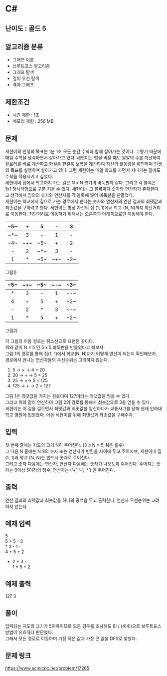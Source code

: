 # C#

## 난이도 : 골드 5

## 알고리즘 분류
  - 그래프 이론
  - 브루트포스 알고리즘
  - 그래프 탐색
  - 깊이 우선 탐색
  - 격자 그래프

## 제한조건
  - 시간 제한 : 1초
  - 메모리 제한 : 256 MB

## 문제
세현이의 인생의 목표는 1분 1초 모든 순간 수학과 함께 살아가는 것이다. 그렇기 때문에 매일 수학을 생각하면서 살아가고 있다. 세현이는 밥을 먹을 때도 쌀알의 수를 계산하여 칼로리를 바로 계산하고 한걸음 한걸음 보폭을 계산하여 자신의 활동량을 확인하며 인생의 목표를 실행하며 살아가고 있다.  그런 세현이는 매일 학교를 가면서 지나가는 길에도 수학을 적용시키고 싶었다.<br/>
세현이네 집에서 학교까지 가는 길은 N x N 크기의 바둑판과 같다. 그리고 각 블록은 1x1 정사각형으로 구분 지을 수 있다. 세현이는 그 블록마다 숫자와 연산자가 존재한다고 생각해서 임의의 숫자와 연산자를 각 블록에 넣어 바둑판을 만들었다.<br/>
세현이는 학교에서 집으로 가는 경로에서 만나는 숫자와 연산자의 연산 결과의 최댓값과 최솟값을 구하려고 한다. 세현이는 항상 자신의 집 (1, 1)에서 학교 (N, N)까지 최단거리로 이동한다. 최단거리로 이동하기 위해서는 오른쪽과 아래쪽으로만 이동해야 한다.<br/>


|~5~|+|5|-|3|
|:---:|:---:|:---:|:---:|:---:|
|~\*~|3|-|1|-|
|~4~|~+~|~5~|+|2|
|-|2|~\*~|3|-|
|1|*|~5~|~+~|~2~|


그림1)<br/>


|~5~|~+~|~5~|~-~|~3~|
|:---:|:---:|:---:|:---:|:---:|
|*|3|-|1|~-~|
|4|+|5|+|~2~|
|-|2|*|3|~-~|
|1|*|5|+|~2~|


그림2)<br/>


각 그림의 이동 경로는 취소선으로 표현된 곳이다.<br/>
위와 같이 N = 5 인 5 x 5 바둑판을 만들었다고 해보자.<br/>
그림 1의 경로를 통해 집(1, 1)에서 학교(N, N)까지 어떻게 연산이 되는지 확인해보자. 경로에서 만나는 연산자들의 우선순위는 고려하지 않는다.<br/>

  1. 5 → × → 4 = 20
  2. 20 → + → 5 = 25
  3. 25 → ×→ 5 = 125
  4. 125 → + → 2 = 127

그림 1은 최댓값을 가지는 경로이며 127이라는 최댓값을 얻을 수 있다.<br/>
그리고 위와 같이 연산하여 그림 2의 경로를 통해서 최솟값으로 3을 얻을 수 있다.<br/>
세현이는 이 길을 걸으면서 최댓값과 최솟값을 암산하다가 교통사고를 당해 현재 인하대학교 병원에 입원했다. 아픈 세현이를 위해 최댓값과 최솟값을 구해주자.<br/>


## 입력
첫 번째 줄에는 지도의 크기 N이 주어진다. (3 ≤ N ≤ 5, N은 홀수) <br/>
그 다음 N 줄에는 N개의 숫자 또는 연산자가 빈칸을 사이에 두고 주어지며, 세현이네 집 (1, 1)과 학교 (N, N)는 반드시 숫자로 주어진다.<br/>
그리고 숫자 다음에는 연산자, 연산자 다음에는 숫자가 나오도록 주어진다. 주어지는 숫자는 0이상 5이하의 정수, 연산자는 (‘+’, ‘-’, ‘*’) 만 주어진다.<br/>


## 출력
연산 결과의 최댓값과 최솟값을 하나의 공백을 두고 출력한다. 연산자 우선순위는 고려하지 않는다.<br/>


## 예제 입력
5<br/>
5 + 5 - 3<br/>
\* 3 - 1 -<br/>
4 + 5 + 2<br/>
- 2 * 3 -<br/>
1 * 5 + 2<br/>


## 예제 출력
127 3<br/>


## 풀이
입력되는 지도의 크기가 5이하이므로 모든 경우를 조사해도 8! / (4!4!)으로 브루트포스 방법이 유효하다 판단했다.<br/>
그래서 모든 경로로 이동하며 가장 작은 값과 가장 큰 값을 DFS로 찾았다.<br/>


## 문제 링크
https://www.acmicpc.net/problem/17265